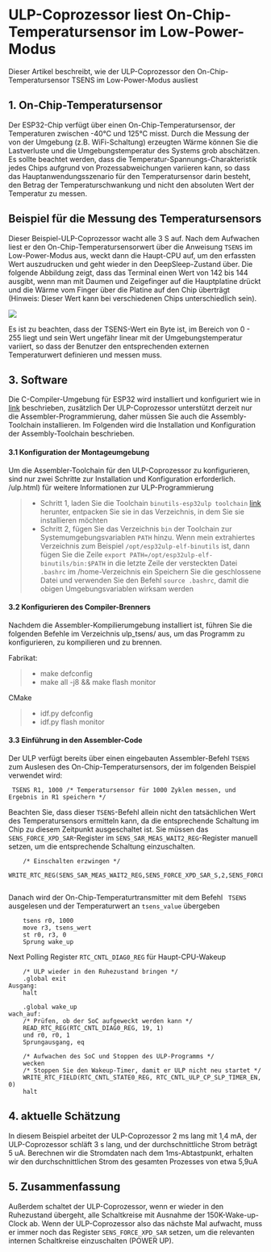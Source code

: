 # ULP-Coprozessor liest On-Chip-Temperatursensor im Low-Power-Modus

Dieser Artikel beschreibt, wie der ULP-Coprozessor den On-Chip-Temperatursensor TSENS im Low-Power-Modus ausliest 

## 1. On-Chip-Temperatursensor
Der ESP32-Chip verfügt über einen On-Chip-Temperatursensor, der Temperaturen zwischen -40°C und 125°C misst. Durch die Messung der von der Umgebung (z.B. WiFi-Schaltung) erzeugten Wärme können Sie die Lastverluste und die Umgebungstemperatur des Systems grob abschätzen.
Es sollte beachtet werden, dass die Temperatur-Spannungs-Charakteristik jedes Chips aufgrund von Prozessabweichungen variieren kann, so dass das Hauptanwendungsszenario für den Temperatursensor darin besteht, den Betrag der Temperaturschwankung und nicht den absoluten Wert der Temperatur zu messen.

## Beispiel für die Messung des Temperatursensors
Dieser Beispiel-ULP-Coprozessor wacht alle 3 S auf. Nach dem Aufwachen liest er den On-Chip-Temperatursensorwert über die Anweisung `TSENS` im Low-Power-Modus aus, weckt dann die Haupt-CPU auf, um den erfassten Wert auszudrucken und geht wieder in den DeepSleep-Zustand über.
Die folgende Abbildung zeigt, dass das Terminal einen Wert von 142 bis 144 ausgibt, wenn man mit Daumen und Zeigefinger auf die Hauptplatine drückt und die Wärme vom Finger über die Platine auf den Chip überträgt (Hinweis: Dieser Wert kann bei verschiedenen Chips unterschiedlich sein).

![](../../../documents/_static/ulp_tsens/tsens.png)

Es ist zu beachten, dass der TSENS-Wert ein Byte ist, im Bereich von 0 - 255 liegt und sein Wert ungefähr linear mit der Umgebungstemperatur variiert, so dass der Benutzer den entsprechenden externen Temperaturwert definieren und messen muss.

## 3. Software
Die C-Compiler-Umgebung für ESP32 wird installiert und konfiguriert wie in [link](https://docs.espressif.com/projects/esp-idf/en/stable/get-started/index.html#setup-toolchain) beschrieben, zusätzlich Der ULP-Coprozessor unterstützt derzeit nur die Assembler-Programmierung, daher müssen Sie auch die Assembly-Toolchain installieren. Im Folgenden wird die Installation und Konfiguration der Assembly-Toolchain beschrieben.
#### 3.1 Konfiguration der Montageumgebung
Um die Assembler-Toolchain für den ULP-Coprozessor zu konfigurieren, sind nur zwei Schritte zur Installation und Konfiguration erforderlich. /ulp.html) für weitere Informationen zur ULP-Programmierung
>* Schritt 1, laden Sie die Toolchain `binutils-esp32ulp toolchain` [link]( https://github.com/espressif/binutils-esp32ulp/wiki#downloads) herunter, entpacken Sie sie in das Verzeichnis, in dem Sie sie installieren möchten
>* Schritt 2, fügen Sie das Verzeichnis `bin` der Toolchain zur Systemumgebungsvariablen `PATH` hinzu. Wenn mein extrahiertes Verzeichnis zum Beispiel `/opt/esp32ulp-elf-binutils` ist, dann fügen Sie die Zeile `export PATH=/opt/esp32ulp-elf-binutils/bin:$PATH` in die letzte Zeile der versteckten Datei `.bashrc` im /home-Verzeichnis ein Speichern Sie die geschlossene Datei und verwenden Sie den Befehl `source .bashrc`, damit die obigen Umgebungsvariablen wirksam werden

#### 3.2 Konfigurieren des Compiler-Brenners
Nachdem die Assembler-Kompilierumgebung installiert ist, führen Sie die folgenden Befehle im Verzeichnis ulp_tsens/ aus, um das Programm zu konfigurieren, zu kompilieren und zu brennen.

Fabrikat:
>* make defconfig
>* make all -j8 && make flash monitor

CMake
>* idf.py defconfig
>* idf.py flash monitor


#### 3.3 Einführung in den Assembler-Code

Der ULP verfügt bereits über einen eingebauten Assembler-Befehl `TSENS` zum Auslesen des On-Chip-Temperatursensors, der im folgenden Beispiel verwendet wird:
```
 TSENS R1, 1000 /* Temperatursensor für 1000 Zyklen messen, und Ergebnis in R1 speichern */                  
```

Beachten Sie, dass dieser ``TSENS``-Befehl allein nicht den tatsächlichen Wert des Temperatursensors ermitteln kann, da die entsprechende Schaltung im Chip zu diesem Zeitpunkt ausgeschaltet ist. Sie müssen das ``SENS_FORCE_XPD_SAR``-Register im ``SENS_SAR_MEAS_WAIT2_REG``-Register manuell setzen, um die entsprechende Schaltung einzuschalten.

```
	/* Einschalten erzwingen */
	WRITE_RTC_REG(SENS_SAR_MEAS_WAIT2_REG,SENS_FORCE_XPD_SAR_S,2,SENS_FORCE_XPD_SAR_PU)
    
```

Danach wird der On-Chip-Temperaturtransmitter mit dem Befehl `` TSENS`` ausgelesen und der Temperaturwert an ``tsens_value`` übergeben 
```
	tsens r0, 1000
	move r3, tsens_wert
	st r0, r3, 0	
	Sprung wake_up

```
Next Polling Register `RTC_CNTL_DIAG0_REG` für Haupt-CPU-Wakeup

```
	/* ULP wieder in den Ruhezustand bringen */
	.global exit
Ausgang:
	halt

	.global wake_up
wach_auf:
	/* Prüfen, ob der SoC aufgeweckt werden kann */
	READ_RTC_REG(RTC_CNTL_DIAG0_REG, 19, 1)
	und r0, r0, 1
	Sprungausgang, eq

	/* Aufwachen des SoC und Stoppen des ULP-Programms */
	wecken
	/* Stoppen Sie den Wakeup-Timer, damit er ULP nicht neu startet */
	WRITE_RTC_FIELD(RTC_CNTL_STATE0_REG, RTC_CNTL_ULP_CP_SLP_TIMER_EN, 0)
	halt
```
## 4. aktuelle Schätzung
In diesem Beispiel arbeitet der ULP-Coprozessor 2 ms lang mit 1,4 mA, der ULP-Coprozessor schläft 3 s lang, und der durchschnittliche Strom beträgt 5 uA. Berechnen wir die Stromdaten nach dem 1ms-Abtastpunkt, erhalten wir den durchschnittlichen Strom des gesamten Prozesses von etwa 5,9uA 

## 5. Zusammenfassung
Außerdem schaltet der ULP-Coprozessor, wenn er wieder in den Ruhezustand übergeht, alle Schaltkreise mit Ausnahme der 150K-Wake-up-Clock ab. Wenn der ULP-Coprozessor also das nächste Mal aufwacht, muss er immer noch das Register `SENS_FORCE_XPD_SAR` setzen, um die relevanten internen Schaltkreise einzuschalten (POWER UP).


 